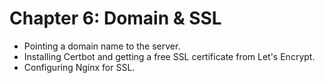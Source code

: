 # Chapter 6: Domain & SSL

*   Pointing a domain name to the server.
*   Installing Certbot and getting a free SSL certificate from Let's Encrypt.
*   Configuring Nginx for SSL.
